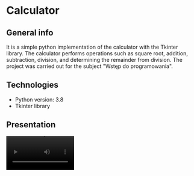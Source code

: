 # Calculator

## General info
It is a simple python implementation of the calculator with the Tkinter library. The calculator performs operations such as square root, addition, subtraction, division, and determining the remainder from division. The project was carried out for the subject "Wstęp do programowania".

## Technologies
* Python version: 3.8
* Tkinter library

## Presentation
<video src='https://youtu.be/uOqyoIkLmZg' width=180/>

## Status
The project has been completed.
